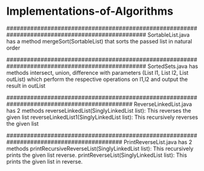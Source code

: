 # Implementations-of-Algorithms

#################################################################################################
SortableList.java has a method mergeSort(SortableList<T>) that sorts the passed list in natural order

#################################################################################################
SortedSets.java has methods intersect, union, difference with parameters
(List<T> l1, List<T> l2, List<T> outList) which perform the respective operations on l1,l2 and output 
the result in outList

#############################################################################################
ReverseLinkedList.java has 2 methods
reverseLinkedList(SinglyLinkedList<T> list): This reverses the given list
reverseLinkedList1(SinglyLinkedList<T> list): This recursively reverses the given list

##########################################################################################
PrintReverseList.java has 2 methods
printRecursiveReverseList(SinglyLinkedList<T> list): This recursively prints the given list reverse.
printReverseList(SinglyLinkedList<T> list): This prints the given list in reverse.
